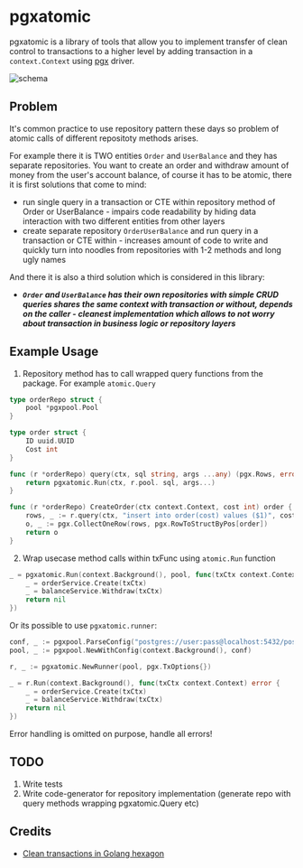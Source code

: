 # pgxatomic

pgxatomic is a library of tools that allow you to implement transfer of clean control to transactions to a higher level by adding transaction in a `context.Context` using [pgx](https://github.com/jackc/pgx) driver.

![schema](https://i.imgur.com/RpsfuBb.jpg)

## Problem
It's common practice to use repository pattern these days so problem of atomic calls of different repositoty methods arises.

For example there it is TWO entities `Order` and `UserBalance` and they has separate repositories. You want to create an order and withdraw amount of money from the user's account balance, of course it has to be atomic, there it is first solutions that come to mind:
- run single query in a transaction or CTE within repository method of Order or UserBalance - impairs code readability by hiding data interaction with two different entities from other layers 
- create separate repository `OrderUserBalance` and run query in a transaction or CTE within - increases amount of code to write and quickly turn into noodles from repositories with 1-2 methods and long ugly names

And there it is also a third solution which is considered in this library:
- ***`Order` and `UserBalance` has their own repositories with simple CRUD queries shares the same context with transaction or without, depends on the caller - cleanest implementation which allows to not worry about transaction in business logic or repository layers***

## Example Usage
1. Repository method has to call wrapped query functions from the package. For example `atomic.Query`
```go
type orderRepo struct {
    pool *pgxpool.Pool
}

type order struct {
    ID uuid.UUID
    Cost int
}

func (r *orderRepo) query(ctx, sql string, args ...any) (pgx.Rows, error) {
    return pgxatomic.Run(ctx, r.pool. sql, args...)
}

func (r *orderRepo) CreateOrder(ctx context.Context, cost int) order {
    rows, _ := r.query(ctx, "insert into order(cost) values ($1)", cost)
    o, _ := pgx.CollectOneRow(rows, pgx.RowToStructByPos[order])
    return o
}
```

2. Wrap usecase method calls within txFunc using `atomic.Run` function
```go
_ = pgxatomic.Run(context.Background(), pool, func(txCtx context.Context) error {
    _ = orderService.Create(txCtx)
    _ = balanceService.Withdraw(txCtx)
    return nil
})
```

Or its possible to use `pgxatomic.runner`:
```go
conf, _ := pgxpool.ParseConfig("postgres://user:pass@localhost:5432/postgres")
pool, _ := pgxpool.NewWithConfig(context.Background(), conf)

r, _ := pgxatomic.NewRunner(pool, pgx.TxOptions{})

_ = r.Run(context.Background(), func(txCtx context.Context) error {
    _ = orderService.Create(txCtx)
    _ = balanceService.Withdraw(txCtx)
    return nil
})
```

Error handling is omitted on purpose, handle all errors!

## TODO
1. Write tests
2. Write code-generator for repository implementation (generate repo with query methods wrapping pgxatomic.Query etc)

## Credits
- [Clean transactions in Golang hexagon](https://www.kaznacheev.me/posts/en/clean-transactions-in-hexagon)

